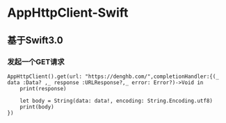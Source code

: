 # AppHttpClient-Swift
## 基于Swift3.0

### 发起一个GET请求
```
AppHttpClient().get(url: "https://denghb.com/",completionHandler:{(_ data :Data? ,_ response :URLResponse?,_ error: Error?)->Void in
    print(response)

    let body = String(data: data!, encoding: String.Encoding.utf8)
    print(body)
})

```
